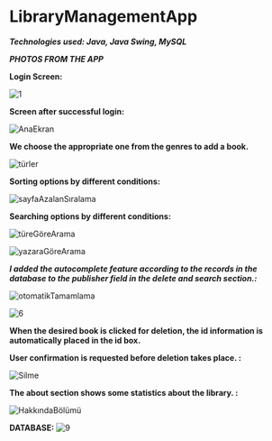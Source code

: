 # LibraryManagementApp

***Technologies used: Java, Java Swing, MySQL***
 
 *****PHOTOS FROM THE APP*****
 
 **Login Screen:**
 
![1](https://user-images.githubusercontent.com/99878873/187268796-22af48d7-4280-479b-b0db-60a2c9b9b4c8.png)

**Screen after successful login:**

![AnaEkran](https://user-images.githubusercontent.com/99878873/187738401-e1a15c0b-9b70-4ef4-a366-7dc89b0d2c36.png)

**We choose the appropriate one from the genres to add a book.**

![türler](https://user-images.githubusercontent.com/99878873/187738656-56506a5c-7d23-41bc-a80e-5e387f3b0395.png)


**Sorting options by different conditions:**

![sayfaAzalanSıralama](https://user-images.githubusercontent.com/99878873/187739208-220859fd-a1bf-4acc-8643-90d12f6ea7a8.png)

**Searching options by different conditions:**

![türeGöreArama](https://user-images.githubusercontent.com/99878873/187739308-71b6520e-d52b-44e4-9abc-a6d9447fa627.png)


![yazaraGöreArama](https://user-images.githubusercontent.com/99878873/187739312-0bb65b6e-8bf8-46d0-9642-9dfa1a5b60d1.png)


***I added the autocomplete feature according to the records in the database to the publisher field in the delete and search section.:***

![otomatikTamamlama](https://user-images.githubusercontent.com/99878873/187738719-7e778cb9-403e-4a64-9f88-44001118fd25.png)


![6](https://user-images.githubusercontent.com/99878873/187268649-3f3667a0-7ae7-47bb-8436-6055d2a0fe00.png)

**When the desired book is clicked for deletion, the id information is automatically placed in the id box.**

**User confirmation is requested before deletion takes place. :**

![Silme](https://user-images.githubusercontent.com/99878873/187738592-b5ab25fa-2e1b-41ba-91c1-4e547dd145cc.png)


**The about section shows some statistics about the library. :**

![HakkındaBölümü](https://user-images.githubusercontent.com/99878873/187738561-16338b15-52f7-48b4-96fc-f79e7233a04a.png)


**DATABASE:**
![9](https://user-images.githubusercontent.com/99878873/187270140-2cfb0eb8-52a7-4b9e-b7a0-28b7c96be46d.png)

